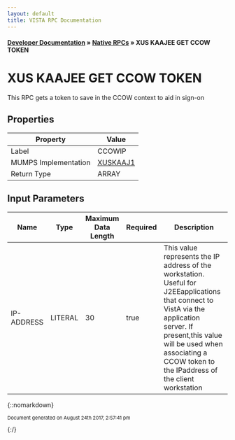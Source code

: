```yaml
---
layout: default
title: VISTA RPC Documentation
---
```


#### [Developer Documentation](../index) &#187; [Native RPCs](TableOfContents) &#187; XUS KAAJEE GET CCOW TOKEN<br/>
# XUS KAAJEE GET CCOW TOKEN

This RPC gets a token to save in the CCOW context to aid in sign-on

## Properties

Property | Value
--- | ---
Label | CCOWIP
MUMPS Implementation | [XUSKAAJ1](http://code.osehra.org/dox/Routine_XUSKAAJ1_source.html)
Return Type | ARRAY


## Input Parameters

Name | Type | Maximum Data Length | Required | Description
--- | --- | --- | --- | ---
IP-ADDRESS | LITERAL | 30 | true | This value represents the IP address of the workstation.  Useful for J2EEapplications that connect to VistA via the application server. If present,this value will be used when associating a CCOW token to the IPaddress of the client workstation



{::nomarkdown} <br/><p style="font-size: 11px">Document generated on August 24th 2017, 2:57:41 pm</p>{:/}